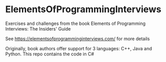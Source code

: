 # ElementsOfProgrammingInterviews
Exercises and challenges from the book Elements of Programming Interviews: The Insiders' Guide

See https://elementsofprogramminginterviews.com/ for more details

Originally, book authors offer support for 3 languages: C++, Java and Python.
This repo contains the code in C#
